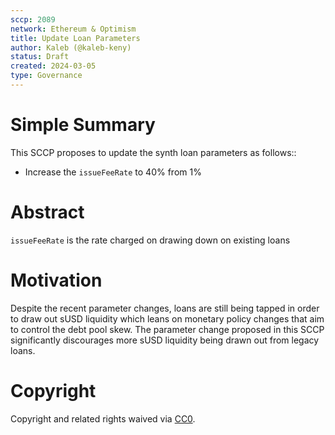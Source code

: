 ```yaml
---
sccp: 2089
network: Ethereum & Optimism
title: Update Loan Parameters
author: Kaleb (@kaleb-keny)
status: Draft
created: 2024-03-05
type: Governance
---
```


# Simple Summary

This SCCP proposes to update the synth loan parameters as follows::
- Increase the `issueFeeRate` to 40% from 1%

# Abstract

`issueFeeRate` is the rate charged on drawing down on existing loans

# Motivation

Despite the recent parameter changes, loans are still being tapped in order to draw out sUSD liquidity which leans on monetary policy changes that aim to control the debt pool skew. The parameter change proposed in this SCCP significantly discourages more sUSD liquidity being drawn out from legacy loans.


# Copyright

Copyright and related rights waived via [CC0](https://creativecommons.org/publicdomain/zero/1.0/).


